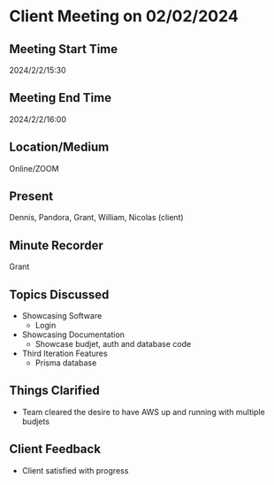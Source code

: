 # Client Meeting on 02/02/2024

## Meeting Start Time

2024/2/2/15:30

## Meeting End Time

2024/2/2/16:00

## Location/Medium

Online/ZOOM

## Present

Dennis, Pandora, Grant, William, Nicolas (client)

## Minute Recorder

Grant

## Topics Discussed
* Showcasing Software
  * Login
* Showcasing Documentation
  * Showcase budjet, auth and database code
* Third Iteration Features
  * Prisma database

## Things Clarified
* Team cleared the desire to have AWS up and running with multiple budjets

## Client Feedback
* Client satisfied with progress
